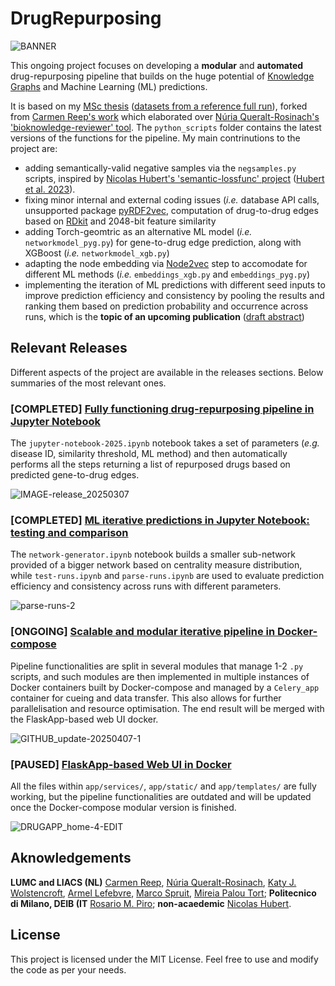 # DrugRepurposing

![BANNER](https://github.com/user-attachments/assets/e237ef0f-4b7c-42f3-b7e1-724e1b68aacf)

This ongoing project focuses on developing a <b>modular</b> and <b>automated</b> drug-repurposing pipeline that builds on the huge potential of [Knowledge Graphs](https://en.wikipedia.org/wiki/Knowledge_graph) and Machine Learning (ML) predictions.

It is based on my [MSc thesis](https://www.dropbox.com/scl/fi/6vzgfld7riqb19hm5wj6u/DRUG_REPURPOSING-thesis.pdf?rlkey=y9xm7zuxm4q035byvhe496m9k&dl=0) ([datasets from a reference full run](https://www.dropbox.com/scl/fi/prvqajjau227741z5ve91/DRUG_REPURPOSING-data.7z?rlkey=qjumdz9r93y0yv6mhc21a7bir&dl=0)), forked from [Carmen Reep's work](https://github.com/carmenreep/DrugRepurposing) which elaborated over [Núria Queralt-Rosinach's 'bioknowledge-reviewer' tool](https://github.com/NuriaQueralt/bioknowledge-reviewer). The `python_scripts` folder contains the latest versions of the functions for the pipeline. My main contrinutions to the project are:
- adding semantically-valid negative samples via the `negsamples.py` scripts, inspired by [Nicolas Hubert's 'semantic-lossfunc' project](https://github.com/nicolas-hbt/semantic-lossfunc) ([Hubert et al. 2023](https://arxiv.org/abs/2301.05601)).
- fixing minor internal and external coding issues (<i>i.e.</i> database API calls, unsupported package [pyRDF2vec](https://pypi.org/project/pyrdf2vec/), computation of drug-to-drug edges based on [RDkit](https://www.rdkit.org/docs/index.html) and 2048-bit feature similarity
- adding Torch-geomtric as an alternative ML model (<i>i.e.</i> `networkmodel_pyg.py`) for gene-to-drug edge prediction, along with XGBoost (<i>i.e.</i> `networkmodel_xgb.py`)
- adapting the node embedding via [Node2vec](https://github.com/eliorc/node2vec) step to accomodate for different ML methods (<i>i.e.</i> `embeddings_xgb.py` and `embeddings_pyg.py`)
- implementing the iteration of ML predictions with different seed inputs to improve prediction efficiency and consistency by pooling the results and ranking them based on prediction probability and occurrence across runs, which is the <b>topic of an upcoming publication</b> ([draft abstract](https://www.dropbox.com/scl/fi/em4b9mfybq5q7txjpb6ug/ABSTRACT-drug_repurposing.pdf?rlkey=5vi8ipmi8pub5rfgedmdfhvar&dl=0))


## Relevant Releases
Different aspects of the project are available in the releases sections. Below summaries of the most relevant ones.

### [COMPLETED] [Fully functioning drug-repurposing pipeline in Jupyter Notebook](https://github.com/NCMBianchi/DrugRepurposing/releases/tag/v2025.0.11)
The `jupyter-notebook-2025.ipynb` notebook takes a set of parameters (<i>e.g.</i> disease ID, similarity threshold, ML method) and then automatically performs all the steps returning a list of repurposed drugs based on predicted gene-to-drug edges.

![IMAGE-release_20250307](https://github.com/user-attachments/assets/314d7bc3-33ee-473a-8780-24faf3962253)

### [COMPLETED] [ML iterative predictions in Jupyter Notebook: testing and comparison]()
The `network-generator.ipynb` notebook builds a smaller sub-network provided of a bigger network based on centrality measure distribution, while `test-runs.ipynb` and `parse-runs.ipynb` are used to evaluate prediction efficiency and consistency across runs with different parameters.

![parse-runs-2](https://github.com/user-attachments/assets/60b54529-8b3f-458c-a3a0-489bf8920754)

### [ONGOING] [Scalable and modular iterative pipeline in Docker-compose]()
Pipeline functionalities are split in several modules that manage 1-2 `.py` scripts, and such modules are then implemented in multiple instances of Docker containers built by Docker-compose and managed by a `Celery_app` container for cueing and data transfer. This also allows for further parallelisation and resource optimisation. The end result will be merged with the FlaskApp-based web UI docker.

![GITHUB_update-20250407-1](https://github.com/user-attachments/assets/2444141e-0b9c-4b5b-afff-f819e9b6444e)

### [PAUSED] [FlaskApp-based Web UI in Docker]()
All the files within `app/services/`, `app/static/` and `app/templates/` are fully working, but the pipeline functionalities are outdated and will be updated once the Docker-compose modular version is finished.

![DRUGAPP_home-4-EDIT](https://github.com/user-attachments/assets/74c5c9e7-d4f9-4fc2-8c9c-483c72c075d7)

## Aknowledgements
<b>LUMC and LIACS (NL)</b> [Carmen Reep](https://www.researchgate.net/profile/Carmen-Reep), [Núria Queralt-Rosinach](https://www.researchgate.net/scientific-contributions/Nuria-Queralt-Rosinach-2198951627), [Katy J. Wolstencroft](https://www.researchgate.net/profile/Katy-Wolstencroft), [Armel Lefebvre](https://0-scholar-google-com.brum.beds.ac.uk/citations?user=O363fEMAAAAJ&hl=en), [Marco Spruit](https://scholar.google.com/citations?user=GFvyyeAAAAAJ), [Mireia Palou Tort](https://nl.linkedin.com/in/mireia-palou-tort-295909198); <b>Politecnico di Milano, DEIB (IT</b> [Rosario M. Piro](https://scholar.google.com/citations?user=HuNyLrcAAAAJ); <b>non-acaedemic</b> [Nicolas Hubert](https://scholar.google.com/citations?user=nHtB06wAAAAJ).

## License
This project is licensed under the MIT License. Feel free to use and modify the code as per your needs.

